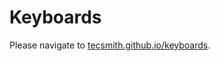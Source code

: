 # Keyboards

Please navigate to [tecsmith.github.io/keyboards](https://tecsmith.github.io/keyboards/).
